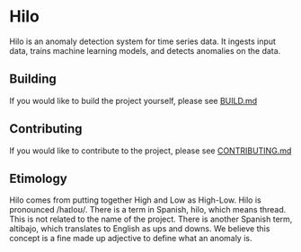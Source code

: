 # Hilo
Hilo is an anomaly detection system for time series data. It ingests input data,
trains machine learning models, and detects anomalies on the data.

## Building
If you would like to build the project yourself, please see
[BUILD.md](BUILD.md)

## Contributing
If you would like to contribute to the project, please see
[CONTRIBUTING.md](CONTRIBUTING.md)

## Etimology
Hilo comes from putting together High and Low as High-Low. Hilo is pronounced
/haɪloʊ/. There is a term in Spanish, hilo, which means thread. This is not
related to the name of the project. There is another Spanish term, altibajo,
which translates to English as ups and downs. We believe this concept is a fine
made up adjective to define what an anomaly is.
